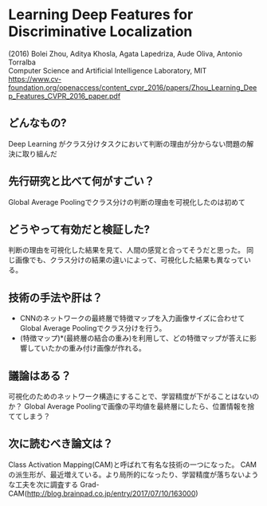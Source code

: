 # Learning Deep Features for Discriminative Localization
(2016) Bolei Zhou, Aditya Khosla, Agata Lapedriza, Aude Oliva, Antonio Torralba  
Computer Science and Artificial Intelligence Laboratory, MIT  
https://www.cv-foundation.org/openaccess/content_cvpr_2016/papers/Zhou_Learning_Deep_Features_CVPR_2016_paper.pdf

## どんなもの?
Deep Learning がクラス分けタスクにおいて判断の理由が分からない問題の解決に取り組んだ

## 先行研究と比べて何がすごい？
Global Average Poolingでクラス分けの判断の理由を可視化したのは初めて

## どうやって有効だと検証した?
判断の理由を可視化した結果を見て、人間の感覚と合ってそうだと思った。
同じ画像でも、クラス分けの結果の違いによって、可視化した結果も異なっている。

## 技術の手法や肝は？
- CNNのネットワークの最終層で特徴マップを入力画像サイズに合わせてGlobal Average Poolingでクラス分けを行う。
- (特徴マップ)*(最終層の結合の重み)を利用して、どの特徴マップが答えに影響していたかの重み付け画像が作れる。

## 議論はある？
可視化のためのネットワーク構造にすることで、学習精度が下がることはないのか？
Global Average Poolingで画像の平均値を最終層にしたら、位置情報を捨ててしまう？

## 次に読むべき論文は？
Class Activation Mapping(CAM)と呼ばれて有名な技術の一つになった。
CAMの派生形が、最近増えている。より局所的になったり、学習精度が落ちないような工夫を次に調査する
Grad-CAM(http://blog.brainpad.co.jp/entry/2017/07/10/163000)

